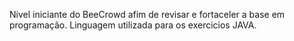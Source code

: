 Nivel iniciante do BeeCrowd afim de revisar e fortaceler a base em programação. Linguagem utilizada para os exercicios JAVA.

